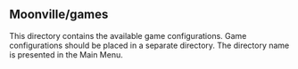 ## Moonville/games

This directory contains the available game configurations. Game configurations should be placed in a separate directory. The directory name is presented in the Main Menu.